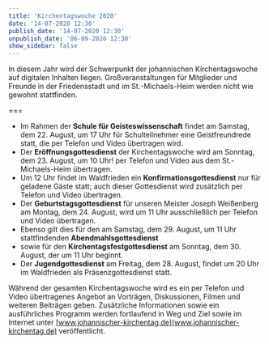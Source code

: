 ```yaml
---
title: 'Kirchentagswoche 2020'
date: '14-07-2020 12:30'
publish_date: '14-07-2020 12:30'
unpublish_date: '06-09-2020 12:30'
show_sidebar: false
---
```


In diesem Jahr wird der Schwerpunkt der johannischen Kirchentagswoche auf digitalen Inhalten liegen. Großveranstaltungen für Mitglieder und Freunde in der Friedensstadt und im St.-Michaels-Heim werden nicht wie gewohnt stattfinden. 

===

* Im Rahmen der **Schule für Geisteswissenschaft** findet am Samstag, dem 22. August, um 17 Uhr für Schulteilnehmer eine Geistfreundrede statt, die per Telefon und Video übertragen wird.
* Der **Eröffnungsgottesdienst** der Kirchentagswoche wird am Sonntag, dem 23. August, um 10 Uhr! per Telefon und Video aus dem St.-Michaels-Heim übertragen.
* Um 12 Uhr findet im Waldfrieden ein **Konfirmationsgottesdienst** nur für geladene Gäste statt; auch dieser Gottesdienst wird zusätzlich per Telefon und Video übertragen.
* Der **Geburtstagsgottesdienst** für unseren Meister Joseph Weißenberg am Montag, dem 24. August, wird um 11 Uhr ausschließlich per Telefon und Video übertragen.
* Ebenso gilt dies für den am Samstag, dem 29. August, um 11 Uhr stattfindenden **Abendmahlsgottesdienst**
* sowie für den **Kirchentagsfestgottesdienst** am Sonntag, dem 30. August, der um 11 Uhr beginnt.
* Der **Jugendgottesdienst** am Freitag, dem 28. August, findet um 20 Uhr im Waldfrieden als Präsenzgottesdienst statt.


Während der gesamten Kirchentagswoche wird es ein per Telefon und Video übertragenes Angebot an Vorträgen, Diskussionen, Filmen und weiteren Beiträgen geben. Zusätzliche Informationen sowie ein ausführliches Programm werden fortlaufend in Weg und Ziel sowie im Internet unter [www.johannischer-kirchentag.de](www.johannischer-kirchentag.de) veröffentlicht.
